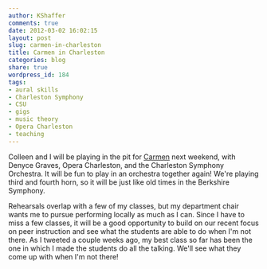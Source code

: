 ```yaml
---
author: KShaffer
comments: true
date: 2012-03-02 16:02:15
layout: post
slug: carmen-in-charleston
title: Carmen in Charleston
categories: blog
share: true
wordpress_id: 184
tags:
- aural skills
- Charleston Symphony
- CSU
- gigs
- music theory
- Opera Charleston
- teaching
---
```


Colleen and I will be playing in the pit for [Carmen](http://charlestonsymphony.org/Events/Denyce-Graves-as-CARMEN-with-Opera-Charleston.aspx) next weekend, with Denyce Graves, Opera Charleston, and the Charleston Symphony Orchestra. It will be fun to play in an orchestra together again! We're playing third and fourth horn, so it will be just like old times in the Berkshire Symphony.

Rehearsals overlap with a few of my classes, but my department chair wants me to pursue performing locally as much as I can. Since I have to miss a few classes, it will be a good opportunity to build on our recent focus on peer instruction and see what the students are able to do when I'm not there. As I tweeted a couple weeks ago, my best class so far has been the one in which I made the students do all the talking. We'll see what they come up with when I'm not there!

